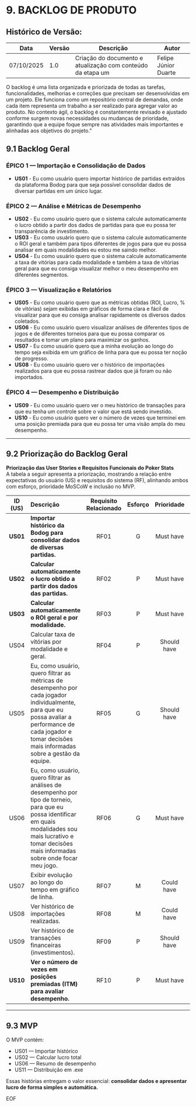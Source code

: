 # 9. BACKLOG DE PRODUTO

## Histórico de Versão:

| **Data**   | **Versão** | **Descrição**                                               | **Autor**            |
| ---------- | ---------- | ----------------------------------------------------------- | -------------------- |
| 07/10/2025 | 1.0        | Criação do documento e atualização com conteúdo da etapa um | Felipe Júnior Duarte |

O backlog é uma lista organizada e priorizada de todas as tarefas, funcionalidades, melhorias e correções que precisam ser desenvolvidas em um projeto. Ele funciona como um repositório central de demandas, onde cada item representa um trabalho a ser realizado para agregar valor ao produto. No contexto ágil, o backlog é constantemente revisado e ajustado conforme surgem novas necessidades ou mudanças de prioridade, garantindo que a equipe foque sempre nas atividades mais importantes e alinhadas aos objetivos do projeto."


## 9.1 Backlog Geral

### ÉPICO 1 — Importação e Consolidação de Dados
- **US01** - Eu como usuário quero importar histórico de partidas extraídos da plataforma Bodog para que seja possível consolidar dados de diversar partidas em um único lugar.

### ÉPICO 2 — Análise e Métricas de Desempenho
- **US02** - Eu como usuário quero que o sistema calcule automaticamente o lucro obtido a partir dos dados de partidas para que eu possa ter transparência de investimento.
- **US03** - Eu como usuário quero que o sistema calcule automaticamente o ROI geral e também para tipos diferentes de jogos para que eu possa analisar em quais modalidades eu estou me saindo melhor.
- **US04** - Eu como usuário quero que o sistema calcule automaticamente a taxa de vitórias para cada modalidade e também a taxa de vitórias geral para que eu consiga visualizar melhor o meu desempenho em diferentes segmentos.

### ÉPICO 3 — Visualização e Relatórios
- **US05** - Eu como usuário quero que as métricas obtidas (ROI, Lucro, % de vitórias) sejam exibidas em gráficos de forma clara e fácil de visualizar para que eu consiga analisar rapidamente os diversos dados coletados.
- **US06** - Eu como usuário quero visualizar análises de diferentes tipos de jogos e de diferentes torneios para que eu possa comparar os resultados e tomar um plano para maximizar os ganhos.
- **US07** - Eu como usuário quero que a minha evolução ao longo do tempo seja exibida em um gráfico de linha para que eu possa ter noção de progresso.
- **US08** - Eu como usuário quero ver o histórico de importações realizados para que eu possa rastrear dados que já foram ou não importados.

### ÉPICO 4 — Desempenho e Distribuição
- **US09** - Eu como usuário quero ver o meu histórico de transações para que eu tenha um controle sobre o valor que está sendo investido.
- **US10** - Eu como usuário quero ver o número de vezes que terminei em uma posição premiada para que eu possa ter uma visão ampla do meu desempenho.

---

## 9.2 Priorização do Backlog Geral

**Priorização das User Stories e Requisitos Funcionais do Poker Stats**  
A tabela a seguir apresenta a priorização, mostrando a relação entre expectativas do usuário (US) e requisitos do sistema (RF), alinhando ambos com esforço, prioridade MoSCoW e inclusão no MVP.

| **ID (US)** | **Descrição** | **Requisito Relacionado** | **Esforço** | **Prioridade** | **MVP** |
|:-----:|:-------------------------------------------------------------------------------------------------------------------------------------|:---------------------:|:-----------:|:---------------:|:-------:|
| **US01** | **Importar histórico da Bodog para consolidar dados de diversas partidas.** | RF01 | G | Must have | ✅ |
| **US02** | **Calcular automaticamente o lucro obtido a partir dos dados das partidas.** | RF02 | P | Must have | ✅ |
| **US03** | **Calcular automaticamente o ROI geral e por modalidade.** | RF03 | P | Must have | ✅ |
| US04 | Calcular taxa de vitórias por modalidade e geral. | RF04 | P | Should have |  |
| US05 | Eu, como usuário, quero filtrar as métricas de desempenho por cada jogador individualmente, para que eu possa avaliar a performance de cada jogador e tomar decisões mais informadas sobre a gestão da equipe. | RF05 | G | Should have |  |
| US06 | Eu, como usuário, quero filtrar as análises de desempenho por tipo de torneio, para que eu possa identificar em quais modalidades sou mais lucrativo e tomar decisões mais informadas sobre onde focar meu jogo. | RF06 | G | Must have | ✅ |
| US07 | Exibir evolução ao longo do tempo em gráfico de linha. | RF07 | M | Could have |  |
| US08 | Ver histórico de importações realizadas. | RF08 | M | Could have |  |
| US09 | Ver histórico de transações financeiras (investimentos). | RF09 | P | Should have |  |
| **US10** | **Ver o número de vezes em posições premiadas (ITM) para avaliar desempenho.** | RF10 | P | Must have | ✅ |

---

## 9.3 MVP

O MVP contém:
- US01 — Importar histórico  
- US02 — Calcular lucro total  
- US06 — Resumo de desempenho  
- US11 — Distribuição em .exe  

Essas histórias entregam o valor essencial: **consolidar dados e apresentar lucro de forma simples e automática.**

EOF

